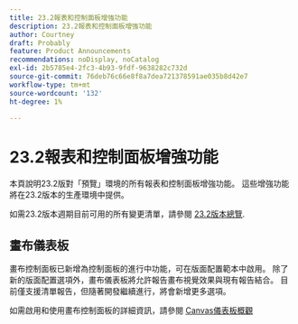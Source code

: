 ```yaml
---
title: 23.2報表和控制面板增強功能
description: 23.2報表和控制面板增強功能
author: Courtney
draft: Probably
feature: Product Announcements
recommendations: noDisplay, noCatalog
exl-id: 2b5785e4-2fc3-4b93-9fdf-9638282c732d
source-git-commit: 76deb76c66e8f8a7dea721378591ae035b8d42e7
workflow-type: tm+mt
source-wordcount: '132'
ht-degree: 1%

---
```


# 23.2報表和控制面板增強功能

本頁說明23.2版對「預覽」環境的所有報表和控制面板增強功能。 這些增強功能將在23.2版本的生產環境中提供。

如需23.2版本週期目前可用的所有變更清單，請參閱 [23.2版本總覽](/help/quicksilver/product-announcements/product-releases/23.2-release-activity/23-2-release-overview.md).

## 畫布儀表板

畫布控制面板已新增為控制面板的進行中功能，可在版面配置範本中啟用。 除了新的版面配置選項外，畫布儀表板將允許報告畫布視覺效果與現有報告結合。 目前僅支援清單報告，但隨著開發繼續進行，將會新增更多選項。

如需啟用和使用畫布控制面板的詳細資訊，請參閱 [Canvas儀表板概觀](/help/quicksilver/reports-and-dashboards/dashboards/creating-and-managing-dashboards/canvas-dashboards-overview.md)
